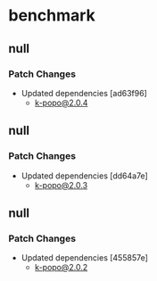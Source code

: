 # benchmark

## null

### Patch Changes

- Updated dependencies [ad63f96]
  - k-popo@2.0.4

## null

### Patch Changes

- Updated dependencies [dd64a7e]
  - k-popo@2.0.3

## null

### Patch Changes

- Updated dependencies [455857e]
  - k-popo@2.0.2
